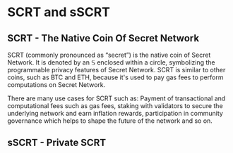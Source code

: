# SCRT and sSCRT

## SCRT - The Native Coin Of Secret Network

SCRT (commonly pronounced as “secret”) is the native coin of Secret Network. It is denoted by an 𝕊 enclosed within a circle, symbolizing the programmable privacy features of Secret Network. SCRT is similar to other coins, such as BTC and ETH, because it's used to pay gas fees to perform computations on Secret Network.&#x20;

There are many use cases for SCRT such as: Payment of transactional and computational fees such as gas fees, staking with validators to secure the underlying network and earn inflation rewards, participation in community governance which helps to shape the future of the network and so on.&#x20;

## sSCRT - Private SCRT&#x20;



